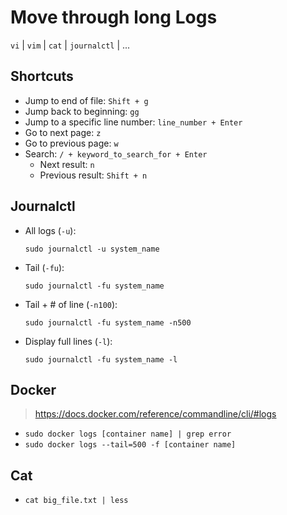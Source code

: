 # Move through long Logs
`vi` | `vim` | `cat` | `journalctl` | ...

## Shortcuts

* Jump to end of file: `Shift + g`
* Jump back to beginning: `gg`
* Jump to a specific line number: `line_number + Enter`
* Go to next page: `z`
* Go to previous page: `w`
* Search: `/ + keyword_to_search_for + Enter`
  * Next result: `n`
  * Previous result: `Shift + n`

## Journalctl

* All logs (`-u`):

  ```
  sudo journalctl -u system_name
  ```
* Tail (`-fu`):

  ```
  sudo journalctl -fu system_name
  ```
* Tail + # of line (`-n100`):
  
  ```
  sudo journalctl -fu system_name -n500
  ```
* Display full lines (`-l`):

  ```
  sudo journalctl -fu system_name -l
  ```

## Docker
> https://docs.docker.com/reference/commandline/cli/#logs

* `sudo docker logs [container name] | grep error`
* `sudo docker logs --tail=500 -f [container name]`

## Cat

* `cat big_file.txt | less`
